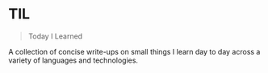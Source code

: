 # TIL

> Today I Learned

A collection of concise write-ups on small things I learn day to day across a variety of languages and technologies.
